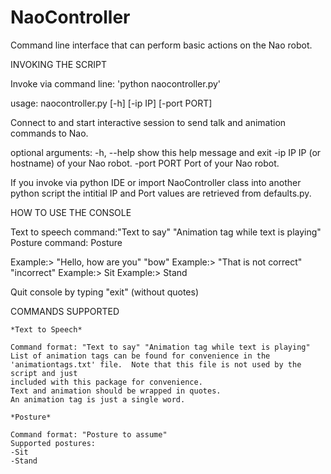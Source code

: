 # NaoController
Command line interface that can perform basic actions on the Nao robot.

INVOKING THE SCRIPT

Invoke via command line: 'python naocontroller.py'

usage: naocontroller.py [-h] [-ip IP] [-port PORT]

Connect to and start interactive session to send talk and animation commands
to Nao.

optional arguments:
  -h, --help  show this help message and exit
  -ip IP      IP (or hostname) of your Nao robot.
  -port PORT  Port of your Nao robot.
  
If you invoke via python IDE or import NaoController class into another python script the intitial IP and Port 
values are retrieved from defaults.py.


HOW TO USE THE CONSOLE

Text to speech command:"Text to say" "Animation tag while text is playing"
Posture command: Posture

Example:> "Hello, how are you" "bow"
Example:> "That is not correct" "incorrect"
Example:> Sit
Example:> Stand

Quit console by typing "exit" (without quotes)


COMMANDS SUPPORTED

	*Text to Speech*

	Command format: "Text to say" "Animation tag while text is playing" 
	List of animation tags can be found for convenience in the 'animationtags.txt' file.  Note that this file is not used by the script and just
	included with this package for convenience.
	Text and animation should be wrapped in quotes.
	An animation tag is just a single word.

	*Posture*

	Command format: "Posture to assume"
	Supported postures:
	-Sit 
	-Stand

